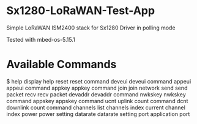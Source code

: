 # Sx1280-LoRaWAN-Test-App

Simple LoRaWAN ISM2400 stack for Sx1280 Driver in polling mode

Tested with mbed-os-5.15.1

# Available Commands
$
help      display help
reset     reset command
deveui    deveui command
appeui    appeui command
appkey    appkey command
join      join network
send      send packet
recv      recv packet
devaddr   devaddr command
nwkskey   nwkskey command
appskey   appskey command
ucnt      uplink count command
dcnt      downlink count command
channels  list channels
index     current channel index
power     power setting
datarate  datarate setting
port      application port
